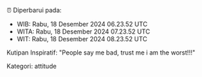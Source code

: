 ⏰ Diperbarui pada:
- WIB: Rabu, 18 Desember 2024 06.23.52 UTC
- WITA: Rabu, 18 Desember 2024 07.23.52 UTC
- WIT: Rabu, 18 Desember 2024 08.23.52 UTC

Kutipan Inspiratif:
"People say me bad, trust me i am the worst!!!"


Kategori: attitude

